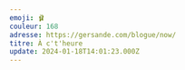 ```yaml
---
emoji: 🩰
couleur: 168
adresse: https://gersande.com/blogue/now/
titre: À c't'heure
update: 2024-01-18T14:01:23.000Z
---
```

